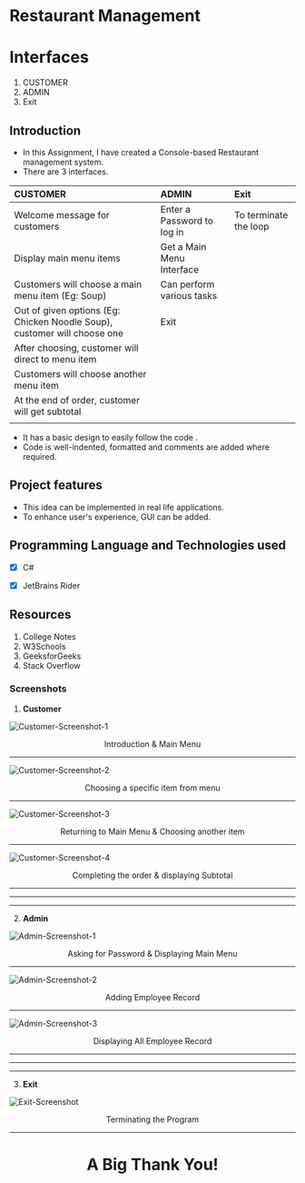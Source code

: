 # Restaurant Management

# Interfaces
1. CUSTOMER
2. ADMIN 
3. Exit

 ## Introduction

 - In this Assignment, I have created a Console-based Restaurant management system.
 - There are 3 interfaces.

| CUSTOMER                                                                 | ADMIN                      | Exit                  |
|:---                                                                      | :---                       |:---                   |
| Welcome message for customers                                            | Enter a Password to log in | To terminate the loop |
| Display main menu items                                                  | Get a Main Menu Interface  |                       |
| Customers will choose a main menu item (Eg: Soup)                        | Can perform various tasks  |                       |
| Out of given options (Eg: Chicken Noodle Soup), customer will choose one | Exit                       |                       |
| After choosing, customer will direct to menu item                        |                            |                       |
| Customers will choose another menu item                                  |                            |                       |
| At the end of order, customer will get subtotal                          |                            |                       |
|                                                                          |                            |                       |

 - It has a basic design to easily follow the code .
 - Code is well-indented, formatted and comments are added where required.

 ## Project features
 - This idea can be implemented in real life applications.
 - To enhance user's experience, GUI can be added.
  
## Programming Language and Technologies used
 
 - [x] C#
 - [x] JetBrains Rider


## Resources
1. College Notes
2. W3Schools
3. GeeksforGeeks
4. Stack Overflow


### Screenshots

1. **Customer**

![Customer-Screenshot-1](./images/SS-1.png)

<div align="center">Introduction & Main Menu</div>
<hr> 

![Customer-Screenshot-2](./images/SS-2.png)

<div align="center">Choosing a specific item from menu</div>
<hr>

![Customer-Screenshot-3](./images/SS-3.png)

<div align="center">Returning to Main Menu & Choosing another item</div>
<hr>

![Customer-Screenshot-4](./images/SS-4.png)

<div align="center">Completing the order & displaying Subtotal </div>
<hr>
<hr>
<hr>

2. **Admin**

![Admin-Screenshot-1](./images/SS-5.png)

<div align="center">Asking for Password & Displaying Main Menu</div>
<hr> 

![Admin-Screenshot-2](./images/SS-6.png)

<div align="center">Adding Employee Record</div>
<hr>

![Admin-Screenshot-3](./images/SS-7.png)

<div align="center">Displaying All Employee Record</div>
<hr>
<hr>
<hr>


3. **Exit**

![Exit-Screenshot](./images/SS-8.png)

<div align="center">Terminating the Program</div>
<hr>

# <div align="center">**A Big Thank You!**</div>


